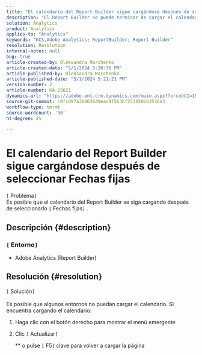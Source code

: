 ```yaml
---
title: "El calendario del Report Builder sigue cargándose después de seleccionar Fechas fijas"
description: "El Report Builder no puede terminar de cargar el calendario, debe volver a cargar esta ventana"
solution: Analytics
product: Analytics
applies-to: "Analytics"
keywords: "KCS,Adobe Analytics; ReportBuilder; Report Builder"
resolution: Resolution
internal-notes: null
bug: true
article-created-by: Oleksandra Marchenko
article-created-date: "5/1/2024 5:20:36 PM"
article-published-by: Oleksandra Marchenko
article-published-date: "5/1/2024 5:21:21 PM"
version-number: 2
article-number: KA-23621
dynamics-url: "https://adobe-ent.crm.dynamics.com/main.aspx?forceUCI=1&pagetype=entityrecord&etn=knowledgearticle&id=a032aa1d-df07-ef11-9f8a-6045bd006704"
source-git-commit: c0fcd97a36463649eac4f5b3bf253b50bb3536e3
workflow-type: tm+mt
source-wordcount: '90'
ht-degree: 2%

---
```


# El calendario del Report Builder sigue cargándose después de seleccionar Fechas fijas

`[` Problema`]` <br>
Es posible que el calendario del Report Builder se siga cargando después de seleccionarlo `[` Fechas fijas`]` .

## Descripción {#description}


### `[` Entorno`]`

- Adobe Analytics (Report Builder)



## Resolución {#resolution}

`[` Solución`]` <br><br>
Es posible que algunos entornos no puedan cargar el calendario.
Si encuentra cargando el calendario:

1. Haga clic con el botón derecho para mostrar el menú emergente
2. Clic `[` Actualizar`]`

   \*\* o pulse `[` F5`]`  clave para volver a cargar la página



